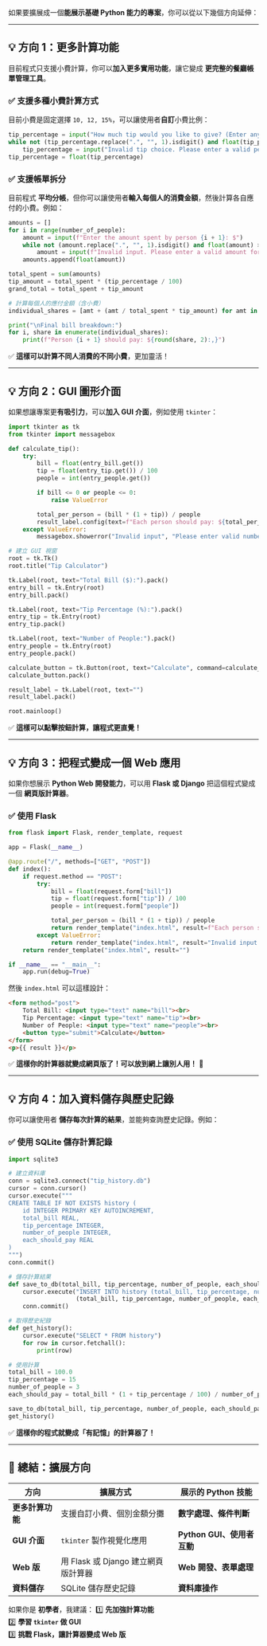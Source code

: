 如果要擴展成一個**能展示基礎 Python 能力的專案**，你可以從以下幾個方向延伸：  

---

## **💡 方向 1：更多計算功能**
目前程式只支援小費計算，你可以**加入更多實用功能**，讓它變成 **更完整的餐廳帳單管理工具**。

### **✅ 支援多種小費計算方式**
目前小費是固定選擇 `10, 12, 15%`，可以讓使用者**自訂**小費比例：
```python
tip_percentage = input("How much tip would you like to give? (Enter any percentage) ")
while not (tip_percentage.replace(".", "", 1).isdigit() and float(tip_percentage) >= 0):
    tip_percentage = input("Invalid tip choice. Please enter a valid percentage: ")
tip_percentage = float(tip_percentage)
```

### **✅ 支援帳單拆分**
目前程式 **平均分帳**，但你可以讓使用者**輸入每個人的消費金額**，然後計算各自應付的小費。例如：
```python
amounts = []
for i in range(number_of_people):
    amount = input(f"Enter the amount spent by person {i + 1}: $")
    while not (amount.replace(".", "", 1).isdigit() and float(amount) > 0):
        amount = input(f"Invalid input. Please enter a valid amount for person {i + 1}: $")
    amounts.append(float(amount))

total_spent = sum(amounts)
tip_amount = total_spent * (tip_percentage / 100)
grand_total = total_spent + tip_amount

# 計算每個人的應付金額（含小費）
individual_shares = [amt + (amt / total_spent * tip_amount) for amt in amounts]

print("\nFinal bill breakdown:")
for i, share in enumerate(individual_shares):
    print(f"Person {i + 1} should pay: ${round(share, 2):,}")
```
✅ **這樣可以計算不同人消費的不同小費**，更加靈活！  

---

## **💡 方向 2：GUI 圖形介面**
如果想讓專案更**有吸引力**，可以**加入 GUI 介面**，例如使用 `tkinter`：
```python
import tkinter as tk
from tkinter import messagebox

def calculate_tip():
    try:
        bill = float(entry_bill.get())
        tip = float(entry_tip.get()) / 100
        people = int(entry_people.get())

        if bill <= 0 or people <= 0:
            raise ValueError

        total_per_person = (bill * (1 + tip)) / people
        result_label.config(text=f"Each person should pay: ${total_per_person:.2f}")
    except ValueError:
        messagebox.showerror("Invalid input", "Please enter valid numbers.")

# 建立 GUI 視窗
root = tk.Tk()
root.title("Tip Calculator")

tk.Label(root, text="Total Bill ($):").pack()
entry_bill = tk.Entry(root)
entry_bill.pack()

tk.Label(root, text="Tip Percentage (%):").pack()
entry_tip = tk.Entry(root)
entry_tip.pack()

tk.Label(root, text="Number of People:").pack()
entry_people = tk.Entry(root)
entry_people.pack()

calculate_button = tk.Button(root, text="Calculate", command=calculate_tip)
calculate_button.pack()

result_label = tk.Label(root, text="")
result_label.pack()

root.mainloop()
```
✅ **這樣可以點擊按鈕計算，讓程式更直覺！**

---

## **💡 方向 3：把程式變成一個 Web 應用**
如果你想展示 **Python Web 開發能力**，可以用 **Flask 或 Django** 把這個程式變成一個 **網頁版計算器**。

### **✅ 使用 Flask**
```python
from flask import Flask, render_template, request

app = Flask(__name__)

@app.route("/", methods=["GET", "POST"])
def index():
    if request.method == "POST":
        try:
            bill = float(request.form["bill"])
            tip = float(request.form["tip"]) / 100
            people = int(request.form["people"])

            total_per_person = (bill * (1 + tip)) / people
            return render_template("index.html", result=f"Each person should pay: ${total_per_person:.2f}")
        except ValueError:
            return render_template("index.html", result="Invalid input. Please enter valid numbers.")
    return render_template("index.html", result="")

if __name__ == "__main__":
    app.run(debug=True)
```
然後 `index.html` 可以這樣設計：
```html
<form method="post">
    Total Bill: <input type="text" name="bill"><br>
    Tip Percentage: <input type="text" name="tip"><br>
    Number of People: <input type="text" name="people"><br>
    <button type="submit">Calculate</button>
</form>
<p>{{ result }}</p>
```
✅ **這樣你的計算器就變成網頁版了！可以放到網上讓別人用！** 🚀

---

## **💡 方向 4：加入資料儲存與歷史記錄**
你可以讓使用者 **儲存每次計算的結果**，並能夠查詢歷史記錄。例如：

### **✅ 使用 SQLite 儲存計算記錄**
```python
import sqlite3

# 建立資料庫
conn = sqlite3.connect("tip_history.db")
cursor = conn.cursor()
cursor.execute("""
CREATE TABLE IF NOT EXISTS history (
    id INTEGER PRIMARY KEY AUTOINCREMENT,
    total_bill REAL,
    tip_percentage INTEGER,
    number_of_people INTEGER,
    each_should_pay REAL
)
""")
conn.commit()

# 儲存計算結果
def save_to_db(total_bill, tip_percentage, number_of_people, each_should_pay):
    cursor.execute("INSERT INTO history (total_bill, tip_percentage, number_of_people, each_should_pay) VALUES (?, ?, ?, ?)",
                   (total_bill, tip_percentage, number_of_people, each_should_pay))
    conn.commit()

# 取得歷史紀錄
def get_history():
    cursor.execute("SELECT * FROM history")
    for row in cursor.fetchall():
        print(row)

# 使用計算
total_bill = 100.0
tip_percentage = 15
number_of_people = 3
each_should_pay = total_bill * (1 + tip_percentage / 100) / number_of_people

save_to_db(total_bill, tip_percentage, number_of_people, each_should_pay)
get_history()
```
✅ **這樣你的程式就變成「有記憶」的計算器了！**

---

## **🚀 總結：擴展方向**
| 方向 | 擴展方式 | 展示的 Python 技能 |
|------|---------|-----------------|
| **更多計算功能** | 支援自訂小費、個別金額分攤 | **數字處理、條件判斷** |
| **GUI 介面** | `tkinter` 製作視覺化應用 | **Python GUI、使用者互動** |
| **Web 版** | 用 Flask 或 Django 建立網頁版計算器 | **Web 開發、表單處理** |
| **資料儲存** | SQLite 儲存歷史記錄 | **資料庫操作** |

如果你是 **初學者**，我建議：
1️⃣ **先加強計算功能**  
2️⃣ **學習 `tkinter` 做 GUI**  
3️⃣ **挑戰 Flask，讓計算器變成 Web 版**  
